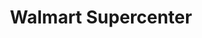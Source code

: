---
title: "Walmart Supercenter"
url: /springfield/walmart-supercenter-north-bechtle-avenue/
shop: Supermarkt
---